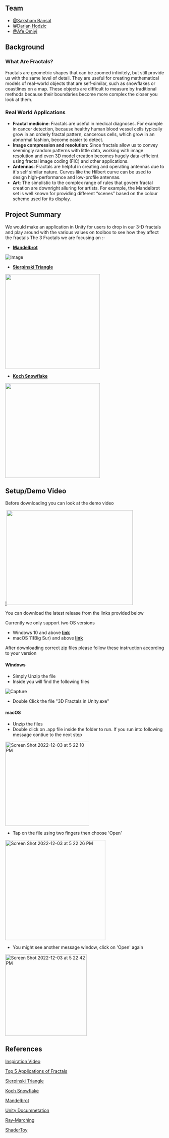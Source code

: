 ## Team

- [@Saksham Bansal](https://www.github.com/sakdec10)
- [@Darian Hodzic](https://www.github.com/dhodzic1)
- [@Afe Omiyi](https://www.github.com/ajo8571)


## Background
### What Are Fractals?
Fractals are geometric shapes that can be zoomed infinitely, but still provide us with the same level of detail.
They are useful for creating mathematical models of real-world objects that are self-similar, such as snowflakes or coastlines on a map. These objects are difficult to measure by traditional methods because their boundaries become more complex the closer you look at them.

### Real World Applications
- **Fractal medicine**: Fractals are useful in medical diagnoses. For example in cancer detection, because healthy human blood vessel cells typically grow in an orderly fractal pattern, cancerous cells, which grow in an abnormal fashion, become easier to detect.
- **Image compression and resolution**: Since fractals allow us to convey seemingly random patterns with little data, working with image resolution and even 3D model creation becomes hugely data-efficient using fractal image coding (FIC) and other applications.  
- **Antennas**: Fractals are helpful in creating and operating antennas  due to it's self similar nature. Curves like the Hilbert curve can be used to design high-performance and low-profile antennas. 
- **Art**: The simplistic to the complex range of rules that govern fractal creation are downright alluring for artists. For example, the Mandelbrot set is well known for providing different “scenes” based on the colour scheme used for its display.

## Project Summary

We would make an application in Unity for users to drop in our 3-D fractals and play around with the various values on toolbox to see how they affect the fractals
The 3 Fractals we are focusing on :-

- [**Mandelbrot**](http://paulbourke.net/fractals/mandelbrot/)

![Image](https://thumbs.gfycat.com/GiftedFailingHoneyeater-size_restricted.gif)

- [**Sierpinski Triangle**](https://fractalformulas.wordpress.com/2017/12/18/sierpinski-triangle/)

<img src="https://upload.wikimedia.org/wikipedia/commons/0/00/Sierpinskitetrahedron.gif" width="300" height="300" />


- [**Koch Snowflake**](https://en.wikipedia.org/wiki/Koch_snowflake)

<img src="https://www.robinsnyder.com/W/RMS2.NV/get-01.php?p=/Z/FRACTAL1.IMG/snow99.gif" width="300" height="300" />

## Setup/Demo Video
Before downloading you can look at the demo video

[!<img src="https://user-images.githubusercontent.com/35973305/205466318-c0aa932e-e6cb-41c2-b943-9c5d77bb173c.PNG" width="400" height="300" />](https://youtu.be/JBSncBIwBRI)


You can download the latest release from the links provided below

Currently we only support two OS versions
- Windows 10 and above [**link**](https://github.com/sakdec10/3DFractalsInUnity/releases/download/V1.0.0/v1_Windows.zip) 
- macOS 11(Big Sur) and above [**link**](https://github.com/sakdec10/3DFractalsInUnity/releases/download/V1.0.0/v1_macOS.zip) 

After downloading correct zip files please follow these instruction according to your version

#### Windows
- Simply Unzip the file
- Inside you will find the following files

![Capture](https://user-images.githubusercontent.com/35973305/205464823-a4c62ef4-d3ba-4f19-8cf3-29e7d3605a8b.PNG)

- Double Click the file "3D Fractals in Unity.exe"

#### macOS
- Unzip the files 
- Double click on .app file inside the folder to run. If you run into following message contiue to the next step

<img width="266" alt="Screen Shot 2022-12-03 at 5 22 10 PM" src="https://user-images.githubusercontent.com/35973305/205464713-9207421c-0001-4d47-b280-628d9c7ee0b3.png">

- Tap on the file using two fingers then choose 'Open'

<img width="317" alt="Screen Shot 2022-12-03 at 5 22 26 PM" src="https://user-images.githubusercontent.com/35973305/205464934-8068425c-d0a1-437c-89e7-feffeceb8e5e.png">

- You might see another message window, click on 'Open' again

<img width="258" alt="Screen Shot 2022-12-03 at 5 22 42 PM" src="https://user-images.githubusercontent.com/35973305/205464956-e5e82093-a0ff-49dd-a91f-58e3a2899f57.png">
  
## References 
[Inspiration Video](https://www.youtube.com/watch?v=AOIFUDFToFs&list=WL&index=28)

[Top 5 Applications of Fractals](https://uwaterloo.ca/math/news/top-5-applications-fractals)

[Sierpinski Triangle](https://fractalformulas.wordpress.com/2017/12/18/sierpinski-triangle/)

[Koch Snowflake](https://en.wikipedia.org/wiki/Koch_snowflake)

[Mandelbrot](http://paulbourke.net/fractals/mandelbrot/)

[Unity Documnetation](https://docs.unity.com/)

[Ray-Marching](https://timcoster.com/2020/02/11/raymarching-shader-pt1-glsl/)

[ShaderToy](https://www.shadertoy.com/results?query=mandelbulb)



